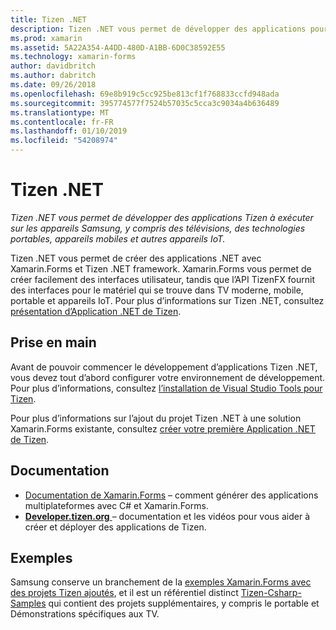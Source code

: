 ```yaml
---
title: Tizen .NET
description: Tizen .NET vous permet de développer des applications pour le système d’exploitation Tizen, qui s’exécute sur les appareils Samsung, y compris des télévisions, des technologies portables, appareils mobiles et autres appareils IoT.
ms.prod: xamarin
ms.assetid: 5A22A354-A4DD-480D-A1BB-6D0C38592E55
ms.technology: xamarin-forms
author: davidbritch
ms.author: dabritch
ms.date: 09/26/2018
ms.openlocfilehash: 69e8b919c5cc925be813cf1f768833ccfd948ada
ms.sourcegitcommit: 395774577f7524b57035c5cca3c9034a4b636489
ms.translationtype: MT
ms.contentlocale: fr-FR
ms.lasthandoff: 01/10/2019
ms.locfileid: "54208974"
---
```

# <a name="tizen-net"></a>Tizen .NET

_Tizen .NET vous permet de développer des applications Tizen à exécuter sur les appareils Samsung, y compris des télévisions, des technologies portables, appareils mobiles et autres appareils IoT._

Tizen .NET vous permet de créer des applications .NET avec Xamarin.Forms et Tizen .NET framework. Xamarin.Forms vous permet de créer facilement des interfaces utilisateur, tandis que l’API TizenFX fournit des interfaces pour le matériel qui se trouve dans TV moderne, mobile, portable et appareils IoT. Pour plus d’informations sur Tizen .NET, consultez [présentation d’Application .NET de Tizen](https://developer.tizen.org/development/training/.net-application).

## <a name="get-started"></a>Prise en main

Avant de pouvoir commencer le développement d’applications Tizen .NET, vous devez tout d’abord configurer votre environnement de développement. Pour plus d’informations, consultez [l’installation de Visual Studio Tools pour Tizen](https://developer.tizen.org/development/visual-studio-tools-tizen/installing-visual-studio-tools-tizen).

Pour plus d’informations sur l’ajout du projet Tizen .NET à une solution Xamarin.Forms existante, consultez [créer votre première Application .NET de Tizen](https://developer.tizen.org/development/training/.net-application/creating-your-first-tizen-.net-application).

## <a name="documentation"></a>Documentation

- [Documentation de Xamarin.Forms](~/xamarin-forms/index.yml) &ndash; comment générer des applications multiplateformes avec C# et Xamarin.Forms.
- [**Developer.tizen.org** ](https://developer.tizen.org/development) &ndash; documentation et les vidéos pour vous aider à créer et déployer des applications de Tizen.

## <a name="samples"></a>Exemples

Samsung conserve un branchement de la [exemples Xamarin.Forms avec des projets Tizen ajoutés](https://github.com/Samsung/xamarin-forms-samples), et il est un référentiel distinct [Tizen-Csharp-Samples](https://github.com/Samsung/Tizen-CSharp-Samples) qui contient des projets supplémentaires, y compris le portable et Démonstrations spécifiques aux TV.
